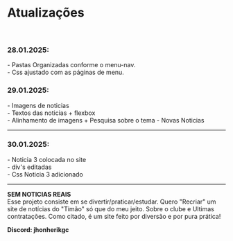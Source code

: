 <h1>Atualizações</h1> <br>
    <h3>28.01.2025:</h3>
- Pastas Organizadas conforme o menu-nav. <br>
- Css ajustado com as páginas de menu.
<br>
    <h3>29.01.2025:</h3>
- Imagens de noticias <br>
- Textos das noticias + flexbox <br>
- Alinhamento de imagens + Pesquisa sobre o tema 
- Novas Noticias
 <br>
 <hr>
 <h3>30.01.2025:</h3>
 - Noticia 3 colocada no site <br>
 - div's editadas <br>
 - Css Noticia 3 adicionado
 <br>
 <hr>

**SEM NOTICIAS REAIS** <br>
Esse projeto consiste em se divertir/praticar/estudar. Quero "Recriar" um site de notícias do "Timão" só que do meu jeito. Sobre o clube e Ultimas contratações. 
Como citado, é um site feito por diversão e por pura prática!


**Discord: jhonherikgc**
